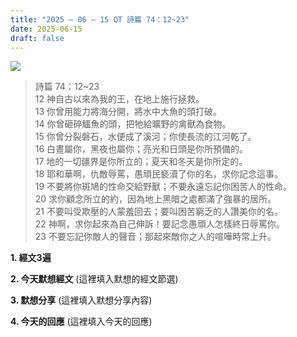 ```yaml
---
title: "2025 – 06 – 15 QT 詩篇 74：12~23"
date: 2025-06-15
draft: false
---
```


![](/images/詩篇74.jpg)
> 詩篇 74：12~23  
> 12 神自古以來為我的王，在地上施行拯救。  
> 13 你曾用能力將海分開，將水中大魚的頭打破。  
> 14 你曾砸碎鱷魚的頭，把牠給曠野的禽獸為食物。  
> 15 你曾分裂磐石，水便成了溪河；你使長流的江河乾了。  
> 16 白晝屬你，黑夜也屬你；亮光和日頭是你所預備的。  
> 17 地的一切疆界是你所立的；夏天和冬天是你所定的。  
> 18 耶和華啊，仇敵辱罵，愚頑民褻瀆了你的名，求你記念這事。  
> 19 不要將你斑鳩的性命交給野獸；不要永遠忘記你困苦人的性命。  
> 20 求你顧念所立的約，因為地上黑暗之處都滿了強暴的居所。  
> 21 不要叫受欺壓的人蒙羞回去；要叫困苦窮乏的人讚美你的名。  
> 22 神啊，求你起來為自己伸訴！要記念愚頑人怎樣終日辱罵你。  
> 23 不要忘記你敵人的聲音；那起來敵你之人的喧嘩時常上升。  

**1.  經文3遍**

**2. 今天默想經文**
(這裡填入默想的經文節選)

**3. 默想分享**
(這裡填入默想分享內容)

**4. 今天的回應**
(這裡填入今天的回應)
